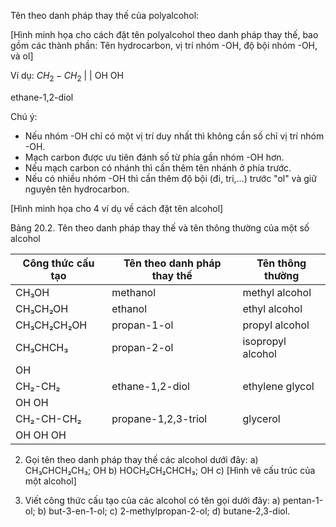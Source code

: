 Tên theo danh pháp thay thế của polyalcohol:

[Hình minh họa cho cách đặt tên polyalcohol theo danh pháp thay thế, bao gồm các thành phần: Tên hydrocarbon, vị trí nhóm -OH, độ bội nhóm -OH, và ol]

Ví dụ: $CH_2-CH_2$
      |    |
     OH  OH

ethane-1,2-diol

Chú ý:
- Nếu nhóm -OH chỉ có một vị trí duy nhất thì không cần số chỉ vị trí nhóm -OH.
- Mạch carbon được ưu tiên đánh số từ phía gần nhóm -OH hơn.
- Nếu mạch carbon có nhánh thì cần thêm tên nhánh ở phía trước.
- Nếu có nhiều nhóm -OH thì cần thêm độ bội (đi, tri,...) trước "ol" và giữ nguyên tên hydrocarbon.

[Hình minh họa cho 4 ví dụ về cách đặt tên alcohol]

Bảng 20.2. Tên theo danh pháp thay thế và tên thông thường của một số alcohol

| Công thức cấu tạo | Tên theo danh pháp thay thế | Tên thông thường |
|-------------------|------------------------------|-------------------|
| CH₃OH | methanol | methyl alcohol |
| CH₃CH₂OH | ethanol | ethyl alcohol |
| CH₃CH₂CH₂OH | propan-1-ol | propyl alcohol |
| CH₃CHCH₃ | propan-2-ol | isopropyl alcohol |
|    OH   |  |  |
| CH₂-CH₂ | ethane-1,2-diol | ethylene glycol |
| OH  OH  |  |  |
| CH₂-CH-CH₂ | propane-1,2,3-triol | glycerol |
| OH OH OH |  |  |

2. Gọi tên theo danh pháp thay thế các alcohol dưới đây:
a) CH₃CHCH₂CH₃;
     OH
b) HOCH₂CH₂CHCH₃;
            OH
c) [Hình vẽ cấu trúc của một alcohol]

3. Viết công thức cấu tạo của các alcohol có tên gọi dưới đây:
a) pentan-1-ol;
b) but-3-en-1-ol;
c) 2-methylpropan-2-ol;
d) butane-2,3-diol.